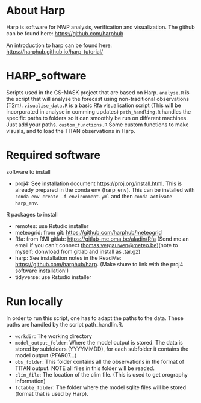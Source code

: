 # About Harp
Harp is software for NWP analysis, verification and visualization. The github can be found here: https://github.com/harphub

An introduction to harp can be found here: https://harphub.github.io/harp_tutorial/


# HARP_software
Scripts used in the CS-MASK project that are based on Harp. 
`analyse.R` is the script that will analyse the forecast using non-traditional observations (T2m).
`visualise_data.R` is a basic Rfa visualisation script (This will be incorporated in analyse in comming updates)
`path_handling.R` handles the specific paths to folders so it can smoothly be run on different machines. Just add your paths. 
`custom_functions.R` Some custom functions to make visuals, and to load the TITAN observations in Harp. 


# Required software

software to install
* proj4: See installation document https://proj.org/install.html. This is already prepared in the conda env (harp_env). This can be installed with `conda env create -f environment.yml` and then `conda activate harp_env`.

R packages to install
* remotes: use Rstudio installer
* meteogrid: from git: https://github.com/harphub/meteogrid
* Rfa: from RMI gitlab: https://gitlab-me.oma.be/aladin/Rfa (Send me an email if you can't connect thomas.vergauwen@meteo.be)(note to myself: donwload from gitlab and install as .tar.gz)
* harp: See installation notes in the ReadMe: https://github.com/harphub/harp. (Make shure to link with the proj4 software installation!)
* tidyverse: use Rstudio installer

# Run locally
In order to run this script, one has to adapt the paths to the data. These paths are handled by the script path_handlin.R. 
* `workdir`: The working directory
* `model_output_folder`: Where the model output is stored. The data is stored by subfolders (YYYYMMDD), for each subfolder it contains the model output (PFAR07...)
* `obs_folder`: This folder contains all the observations in the format of TITAN output. NOTE all files in this folder will be readed.
* `clim_file`: The location of the clim file. (This is used to get orography information)
* `fctable_folder`: The folder where the model sqlite files will be stored (format that is used by Harp).
